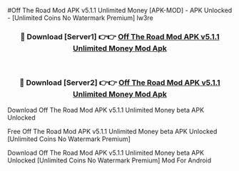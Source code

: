 #Off The Road Mod APK v5.1.1 Unlimited Money [APK-MOD] - APK Unlocked - [Unlimited Coins No Watermark Premium] lw3re



<div align="center">

<h3>🔴 Download [Server1] 👉👉 <a href="https://momento.my/?title=Off_The_Road_Mod_APK_v5.1.1_Unlimited_Money">Off The Road Mod APK v5.1.1 Unlimited Money Mod Apk</a></h3><br>

<h3>🔴 Download [Server2] 👉👉 <a href="https://momento.my/?title=Off_The_Road_Mod_APK_v5.1.1_Unlimited_Money">Off The Road Mod APK v5.1.1 Unlimited Money Mod Apk</a></h3>
</div>



Download Off The Road Mod APK v5.1.1 Unlimited Money beta APK Unlocked

Free Off The Road Mod APK v5.1.1 Unlimited Money beta APK Unlocked [Unlimited Coins No Watermark Premium]

Download Off The Road Mod APK v5.1.1 Unlimited Money beta APK Unlocked [Unlimited Coins No Watermark Premium] Mod For Android
